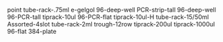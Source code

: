point
tube-rack-.75ml
e-gelgol
96-deep-well
PCR-strip-tall
96-deep-well
96-PCR-tall
tiprack-10ul
96-PCR-flat
tiprack-10ul-H
tube-rack-15/50ml
Assorted-4slot
tube-rack-2ml
trough-12row
tiprack-200ul
tiprack-1000ul
96-flat
384-plate

